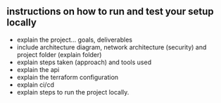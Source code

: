 ## instructions on how to run and test your setup locally

- explain the project... goals, deliverables
- include architecture diagram, network architecture (security) and project folder (explain folder)
- explain steps taken (approach) and tools used
- explain the api
- explain the terraform configuration
- explain ci/cd
- explain steps to run the project locally.
